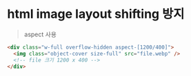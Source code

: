 # html image layout shifting 방지

> aspect 사용

```html
<div class="w-full overflow-hidden aspect-[1200/400]">
  <img class="object-cover size-full" src="file.webp" />
  <!-- file 크기 1200 x 400 -->
</div>
```
